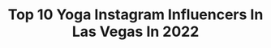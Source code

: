 ---
title: Top 10 Yoga Instagram Influencers In Las Vegas In 2022
description: >-
  Find top yoga Instagram influencers in Las Vegas in 2022. Most popular hashtags: #yoga #lasvegas #balance #california.
platform: Instagram
hits: 41
text_top: Analyze the best Instagram influencers on inBeat.
text_bottom: inBeat holds 41 Instagram influencers like this in Las Vegas, United States for you to contact.
profiles:
  - username: "anna_ivaseva"
    fullname: >-
      Anna Ivaseva
    bio: >-
      Circus performer handbalancing/hand to hand. Love life and love what I do❣️ 𝔹𝕠𝕠𝕜 𝕗𝕠𝕣 𝕙𝕒𝕟𝕕𝕤𝕥𝕒𝕟𝕕 𝕔𝕝𝕒𝕤𝕤𝕖𝕤🤸‍♀️ 📍Las Vegas
    location: "United States"
    followers: 28917
    engagement: 588
    commentsToLikes: 0.020067
    id: ck8t0g926ryl50j78e5dubucd
    verified: false
    hashtags: "#training, #circuseveryday, #yoga, #gym"
  - username: "thedioneg"
    fullname: >-
      Dione | Tennis Professional
    bio: >-
      | Tennis | Yoga | 📍Las Vegas
    location: "United States"
    followers: 13613
    engagement: 849
    commentsToLikes: 0.083827
    id: ck8t91yfgmo1p0j7875bkcuzx
    verified: false
    hashtags: "#summer2020, #tennislife, #coachlife, #backyardlife"
  - username: "robhallphoto"
    fullname: >-
      Robert Hall Photography
    bio: >-
      Michigan Editorial Photographer YouTuber 1/2 of @highisopodcast
    location: "United States"
    followers: 26197
    engagement: 406
    commentsToLikes: 0.027630
    id: ck5cbx94qgbzg0i11ezpw7aov
    verified: false
    hashtags: "#godoxad600, #lakemichigan, #softbox, #sonya7riv"
  - username: "daddyslittlepeanut83"
    fullname: >-
      Pamela Adams
    bio: >-
      You can find me outside doing outdoorsy things. 🧘🏻‍♀️🎨💪🏼🐾🎣🏃‍♀️🌵🏕🌲⛰ Lifeworker ✨ Visionary 👁 Be mindful of what makes your mind full. Be the change 🔮
    location: "United States"
    followers: 2544
    engagement: 1494
    commentsToLikes: 0.104319
    id: ckaos8e99qkg20i78evb8fj4e
    verified: false
    hashtags: "#divine, #beon12, #adventure, #colorfulcolorado"
  - username: "vanessahanson"
    fullname: >-
      Vanessa Hanson
    bio: >-
      Model & @UFC Octagon Girl based in California🌞 LA/OC- @brand_models MIA- @cgmmodels Canada- @dulcedomodels 💌bookvanessahanson@gmail.com
    location: "United States"
    followers: 305516
    engagement: 202
    commentsToLikes: 0.011990
    id: ck5qdaaapulb10i11sae0zu8q
    verified: true
    hashtags: "#ufc249, #mma, #ufc, #espn"
  - username: "circus_lines"
    fullname: >-
      Circus_Lines
    bio: >-
      copyright (©) 🏷 If you share it, please tag @circus_lines 🎨DM for personalized tattoos/logos 📩circuslinescreation@gmail.com FB: Circus Lines
    location: "United States"
    followers: 5745
    engagement: 439
    commentsToLikes: 0.006582
    id: ck0uc5zijg5tl0i19cz3w71f8
    verified: false
    hashtags: "#procreate, #duo, #tattoo, #pole"
  - username: "criminally_coco"
    fullname: >-
      Coco's Sassy Fangirl💋
    bio: >-
      All photos belong to respective owners. Just a FANPAGE. @coco @babychanelnicole @sassy_sheppard Business Inquires: criminallycoco@gmail.com
    location: "United States"
    followers: 38850
    engagement: 217
    commentsToLikes: 0.017525
    id: ck8t6ivo8dsyp0j78tunfuhca
    verified: false
    hashtags: "#iceandcoco, #stayhome, #criminallycoco, #stayhealthy"
  - username: "newjohnnysins"
    fullname: >-
      Johnny Sins
    bio: >-
      New account!
    location: "United States"
    followers: 144552
    engagement: 1278
    commentsToLikes: 0.042764
    id: ck8wdh3nadtx10j78bng8sq4e
    verified: false
    hashtags: "#tiktok, #vinyasa, #tulum, #youtube"
  - username: "lisamsanders"
    fullname: >-
      Lisa Marie Sanders
    bio: >-
      #IFBBPRO #REALTOR #ARMY & AF #veteran #executiveprotection Ex-LEO, 50+ yrs old BHRC Ambassador Sandersbhrch2020 ProSport Nutrition Ambassador
    location: "United States"
    followers: 40157
    engagement: 279
    commentsToLikes: 0.024408
    id: ckap3j5ko37pl0i78h7pg4w53
    verified: false
    hashtags: "#texas, #love, #ifbbpro, #fbf"
  - username: "natalietenerelli"
    fullname: >-
      Natalie Tenerelli
    bio: >-
      ‪PEACHES.LA 🍑|| SURVIVOR 22 Finalist || Former NBA Dancer || TNG Models Las Vegas || Brand Models & Talent OC‬ 🌼
    location: "United States"
    followers: 24419
    engagement: 351
    commentsToLikes: 0.047949
    id: ck13bs313wwg30i199ffcaobc
    verified: false
    hashtags: "#womenempowerment, #california, #peaches, #venicebeachfarmersmarket"
---